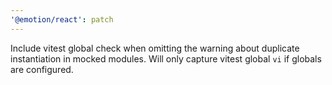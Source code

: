 ```yaml
---
'@emotion/react': patch
---
```


Include vitest global check when omitting the warning about duplicate instantiation in mocked modules. Will only capture vitest global `vi` if globals are configured.
